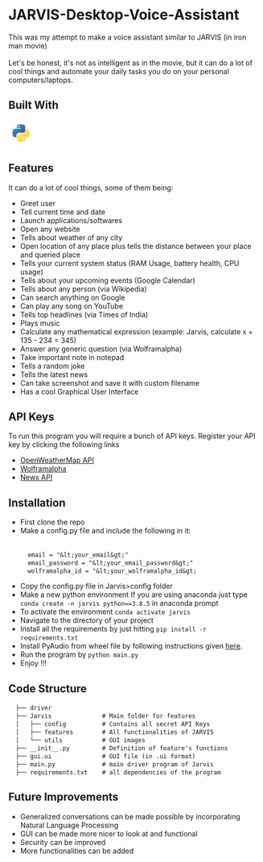 # JARVIS-Desktop-Voice-Assistant
This was my attempt to make a voice assistant similar to JARVIS (in iron man movie)<br><br>
Let's be honest, it's not as intelligent as in the movie, but it can do a lot of cool things and automate your daily tasks you do on your personal computers/laptops.<br>

## Built With
<img src="https://raw.githubusercontent.com/github/explore/80688e429a7d4ef2fca1e82350fe8e3517d3494d/topics/python/python.png" height=50 />

## Features
It can do a lot of cool things, some of them being:<br>
<ul>
  <li> Greet user</li>
<li> Tell current time and date</li>
<li> Launch applications/softwares</li>
<li> Open any website</li>
<li> Tells about weather of any city</li>
<li> Open location of any place plus tells the distance between your place and queried place</li>
<li> Tells your current system status (RAM Usage, battery health, CPU usage)</li>
<li> Tells about your upcoming events (Google Calendar)</li>
<li> Tells about any person (via Wikipedia)</li>
<li> Can search anything on Google</li>
<li> Can play any song on YouTube</li>
<li> Tells top headlines (via Times of India)</li>
<li> Plays music</li>
<li> Calculate any mathematical expression (example: Jarvis, calculate x + 135 - 234 = 345)</li>
<li> Answer any generic question (via Wolframalpha)</li>
<li> Take important note in notepad</li>
<li> Tells a random joke</li>
<li> Tells the latest news</li>
<li> Can take screenshot and save it with custom filename</li>
<li> Has a cool Graphical User Interface</li>
</ul>

## API Keys

To run this program you will require a bunch of API keys. Register your API key by clicking the following links<nr><br>
<ul>
  <li> <a href="https://openweathermap.org/api">OpenWeatherMap API</a></li>
  <li> <a href="https://www.wolframalpha.com/">Wolframalpha</a></li>
  <li> <a href="https://newsapi.org/">News API</a></li>
</ul>
  
## Installation
  
  <ul>
    <li> First clone the repo</li>
    <li> Make a config.py file and include the following in it:</li><br>
  
      email = "&lt;your_email&gt;"
      email_password = "&lt;your_email_password&gt;"
      wolframalpha_id = "&lt;your_wolframalpha_id&gt;
    
   <li>Copy the config.py file in Jarvis>config folder</li>
   <li>Make a new python environment If you are using anaconda just type <code>conda create -n jarvis python==3.8.5</code> in anaconda prompt</li>
   <li>To activate the environment <code>conda activate jarvis</code></li>
   <li>Navigate to the directory of your project</li>
   <li>Install all the requirements by just hitting <code>pip install -r requirements.txt</code></li>
    <li>Install PyAudio from wheel file by following instructions given <a href="#">here</a>.</li>
    <li>Run the program by <code>python main.py</code></li>
   <li>Enjoy !!!</li>
  </ul>
  
## Code Structure
      ├── driver
      ├── Jarvis              # Main folder for features 
      │   ├── config          # Contains all secret API Keys
      │   ├── features        # All functionalities of JARVIS 
      │   └── utils           # GUI images
      ├── __init__.py         # Definition of feature's functions
      ├── gui.ui              # GUI file (in .ui format)
      ├── main.py             # main driver program of Jarvis
      ├── requirements.txt    # all dependencies of the program
   
  
## Future Improvements
  <ul>
    <li> Generalized conversations can be made possible by incorporating Natural Language Processing</li>
    <li> GUI can be made more nicer to look at and functional</li>
    <li> Security can be improved</li>
    <li> More functionalities can be added</li>
  </ul>
